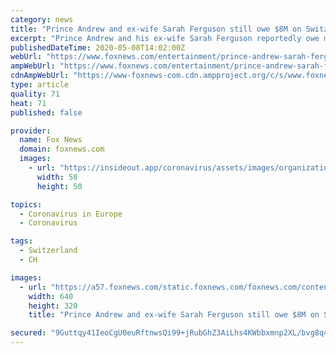 ```yaml
---
category: news
title: "Prince Andrew and ex-wife Sarah Ferguson still owe $8M on Switzerland ski chalet, facing legal action: report"
excerpt: "Prince Andrew and his ex-wife Sarah Ferguson reportedly owe millions on a home they purchased together that they have yet to pay off."
publishedDateTime: 2020-05-08T14:02:00Z
webUrl: "https://www.foxnews.com/entertainment/prince-andrew-sarah-ferguson-owe-8-million-ski-chalet-legal-action-report"
ampWebUrl: "https://www.foxnews.com/entertainment/prince-andrew-sarah-ferguson-owe-8-million-ski-chalet-legal-action-report.amp"
cdnAmpWebUrl: "https://www-foxnews-com.cdn.ampproject.org/c/s/www.foxnews.com/entertainment/prince-andrew-sarah-ferguson-owe-8-million-ski-chalet-legal-action-report.amp"
type: article
quality: 71
heat: 71
published: false

provider:
  name: Fox News
  domain: foxnews.com
  images:
    - url: "https://insideout.app/coronavirus/assets/images/organizations/foxnews.com-50x50.jpg"
      width: 50
      height: 50

topics:
  - Coronavirus in Europe
  - Coronavirus

tags:
  - Switzerland
  - CH

images:
  - url: "https://a57.foxnews.com/static.foxnews.com/foxnews.com/content/uploads/2019/12/640/320/3dbb0450-rtr4w5tt.jpg?ve=1&tl=1"
    width: 640
    height: 320
    title: "Prince Andrew and ex-wife Sarah Ferguson still owe $8M on Switzerland ski chalet, facing legal action: report"

secured: "9Guttqy41IeoCgU0euRftnwsQi99+jRubGhZ3AiLhs4KWbbxmnp2XL/bvg8q4FKnQTqm5NQPKAWoOtLrAlRxWdQEpWJGK3iT6mBdIup2ogWlhp9COZD3ioL5kK3TnAGh/Y+RvwhNQBZRjm9Hn2Gr7zSCtyqOoKQF6oT3uR5s+LxVHpATsLCmbM6RtcU/RIIkIFhE8eqav/0pQ3xN7x+Hs7pg7+ngrWgIA/Lo8iSkni2eHNp5hNg0E0jdT/qdJn/vdKrNi9aVmewdU/KkX3SEGRcbWjQrSj+r/mqL7uTuKMHlTpEwmRTaY5eEo2gCvzjdXhVEaGvtnETBOYetNl+6MoOiMEhCrUWOEkyKgXJKj9P2qMIZLBdZXKUHJiQAfy3ye7f3sPZuXWcW+iOilb0FLqTpAda9WOWCb4DHlf24UY0KIxecOagGnjI0DT6noDBt+cLQPLxX3yMXPQZXB/UGQTpBLBrn8t49gS5TCbuhynY=;yEj3qDMfCvbjmpZMnerpNA=="
---
```


